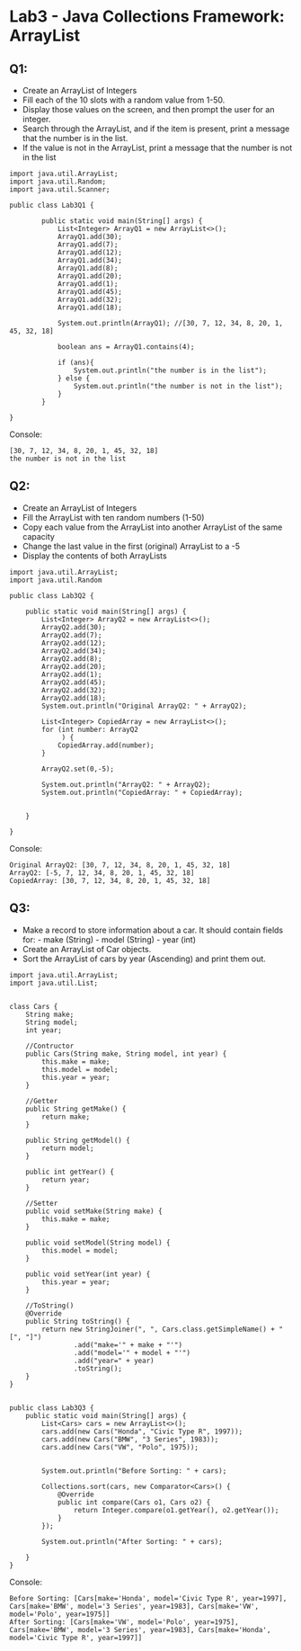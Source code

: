 # Lab3 - Java Collections Framework: ArrayList

## Q1:

- Create an ArrayList of Integers
- Fill each of the 10 slots with a random value from 1-50. 
- Display those values on the screen, and then prompt the user for an integer. 
- Search through the ArrayList, and if the item is present, print a message that the number is in the list. 
- If the value is not in the ArrayList, print a message that the number is not in the list

```
import java.util.ArrayList;
import java.util.Random;
import java.util.Scanner;

public class Lab3Q1 {

        public static void main(String[] args) {
            List<Integer> ArrayQ1 = new ArrayList<>();
            ArrayQ1.add(30);
            ArrayQ1.add(7);
            ArrayQ1.add(12);
            ArrayQ1.add(34);
            ArrayQ1.add(8);
            ArrayQ1.add(20);
            ArrayQ1.add(1);
            ArrayQ1.add(45);
            ArrayQ1.add(32);
            ArrayQ1.add(18);

            System.out.println(ArrayQ1); //[30, 7, 12, 34, 8, 20, 1, 45, 32, 18]

            boolean ans = ArrayQ1.contains(4);

            if (ans){
                System.out.println("the number is in the list");
            } else {
                System.out.println("the number is not in the list");
            }
        }

}
```

Console:
```
[30, 7, 12, 34, 8, 20, 1, 45, 32, 18]
the number is not in the list
```

## Q2:

- Create an ArrayList of Integers
- Fill the ArrayList with ten random numbers (1-50)
- Copy each value from the ArrayList into another ArrayList of the same capacity
- Change the last value in the first (original) ArrayList to a -5
- Display the contents of both ArrayLists

```
import java.util.ArrayList;
import java.util.Random

public class Lab3Q2 {

	public static void main(String[] args) {
        List<Integer> ArrayQ2 = new ArrayList<>();
        ArrayQ2.add(30);
        ArrayQ2.add(7);
        ArrayQ2.add(12);
        ArrayQ2.add(34);
        ArrayQ2.add(8);
        ArrayQ2.add(20);
        ArrayQ2.add(1);
        ArrayQ2.add(45);
        ArrayQ2.add(32);
        ArrayQ2.add(18);
        System.out.println("Original ArrayQ2: " + ArrayQ2);

        List<Integer> CopiedArray = new ArrayList<>();
        for (int number: ArrayQ2
             ) {
            CopiedArray.add(number);
        }

        ArrayQ2.set(0,-5);

        System.out.println("ArrayQ2: " + ArrayQ2);
        System.out.println("CopiedArray: " + CopiedArray);


    }

}
```
Console:
```
Original ArrayQ2: [30, 7, 12, 34, 8, 20, 1, 45, 32, 18]
ArrayQ2: [-5, 7, 12, 34, 8, 20, 1, 45, 32, 18]
CopiedArray: [30, 7, 12, 34, 8, 20, 1, 45, 32, 18]
```

## Q3:

- Make a record to store information about a car. It should contain fields for:
        - make (String)
        - model (String)
        - year (int)
- Create an ArrayList of Car objects.
- Sort the ArrayList of cars by year (Ascending) and print them out.

```
import java.util.ArrayList;
import java.util.List;


class Cars {
    String make;
    String model;
    int year;

    //Contructor
    public Cars(String make, String model, int year) {
        this.make = make;
        this.model = model;
        this.year = year;
    }

    //Getter
    public String getMake() {
        return make;
    }

    public String getModel() {
        return model;
    }

    public int getYear() {
        return year;
    }

    //Setter
    public void setMake(String make) {
        this.make = make;
    }

    public void setModel(String model) {
        this.model = model;
    }

    public void setYear(int year) {
        this.year = year;
    }

    //ToString()
    @Override
    public String toString() {
        return new StringJoiner(", ", Cars.class.getSimpleName() + "[", "]")
                .add("make='" + make + "'")
                .add("model='" + model + "'")
                .add("year=" + year)
                .toString();
    }
}


public class Lab3Q3 {
    public static void main(String[] args) {
        List<Cars> cars = new ArrayList<>();
        cars.add(new Cars("Honda", "Civic Type R", 1997));
        cars.add(new Cars("BMW", "3 Series", 1983));
        cars.add(new Cars("VW", "Polo", 1975));


        System.out.println("Before Sorting: " + cars);

        Collections.sort(cars, new Comparator<Cars>() {
            @Override
            public int compare(Cars o1, Cars o2) {
                return Integer.compare(o1.getYear(), o2.getYear());
            }
        });

        System.out.println("After Sorting: " + cars);

    }
}

```
Console:
```
Before Sorting: [Cars[make='Honda', model='Civic Type R', year=1997], Cars[make='BMW', model='3 Series', year=1983], Cars[make='VW', model='Polo', year=1975]]
After Sorting: [Cars[make='VW', model='Polo', year=1975], Cars[make='BMW', model='3 Series', year=1983], Cars[make='Honda', model='Civic Type R', year=1997]]
```
